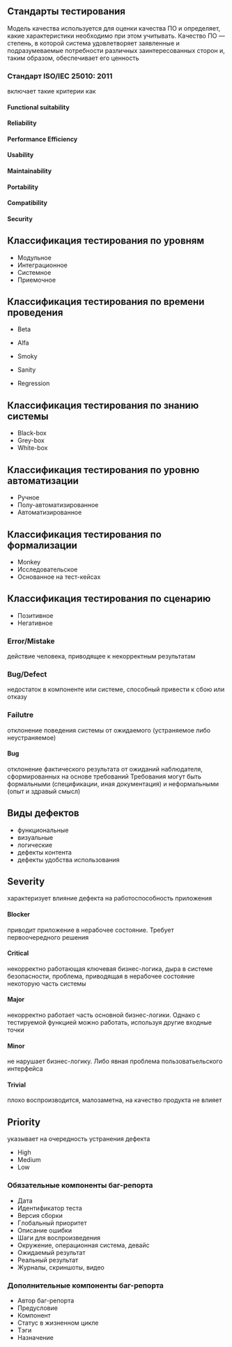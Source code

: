 ## Стандарты тестирования

Модель качества используется для оценки качества ПО и определяет, какие характеристики необходимо при этом учитывать.
Качество ПО — степень, в которой система удовлетворяет заявленные и подразумеваемые потребности различных заинтересованных сторон и, таким образом, обеспечивает его ценность

### Стандарт ISO/IEC 25010: 2011
включает такие критерии как
#### Functional suitability 
#### Reliability
#### Performance Efficiency
#### Usability
#### Maintainability
#### Portability
#### Compatibility
#### Security

## Классификация тестирования по уровням

- Модульное
- Интеграционное
- Системное
- Приемочное

## Классификация тестирования по времени проведения

- Beta
- Alfa

- Smoky
- Sanity
- Regression

## Классификация тестирования по знанию системы

- Black-box
- Grey-box
- White-box

## Классификация тестирования по уровню автоматизации

- Ручное
- Полу-автоматизированное
- Автоматизированное

## Классификация тестирования по формализации

- Monkey
- Исследовательское
- Основанное на тест-кейсах

## Классификация тестирования по сценарию

- Позитивное
- Негативное

### Error/Mistake
действие человека, приводящее к некорректным результатам

### Bug/Defect
недостаток в компоненте или системе, способный привести к сбою или отказу

### Failutre
отклонение поведения системы от ожидаемого (устраняемое либо неустраняемое)

#### Bug
отклонение фактического результата от ожиданий наблюдателя, сформированных на основе требований
Требования могут быть формальными (спецификации, иная документация) и неформальными (опыт и здравый смысл)

## Виды дефектов

- функциональные
- визуальные
- логические
- дефекты контента
- дефекты удобства использования

## Severity
характеризует влияние дефекта на работоспособность приложения

#### Blocker
приводит приложение в нерабочее состояние. Требует первоочередного решения
#### Critical
некорректно работающая ключевая бизнес-логика, дыра в системе безопасности, проблема, приводящая в нерабочее состояние некоторую часть системы
#### Major
некорректно работает часть основной бизнес-логики. Однако с тестируемой функцией можно работать, используя другие входные точки
#### Minor
не нарушает бизнес-логику. Либо явная проблема пользоватьельского интерфейса
#### Trivial
плохо воспроизводится, малозаметна, на качество продукта не влияет

## Priority
указывает на очередность устранения дефекта

- High
- Medium
- Low

### Обязательные компоненты баг-репорта

- Дата
- Идентификатор теста
- Версия сборки
- Глобальный приоритет
- Описание ошибки
- Шаги для воспроизведения
- Окружение, операционная система, девайс
- Ожидаемый результат
- Реальный результат
- Журналы, скриншоты, видео

### Дополнительные компоненты баг-репорта

- Автор баг-репорта
- Предусловие
- Компонент
- Статус в жизненном цикле
- Tэги
- Назначение